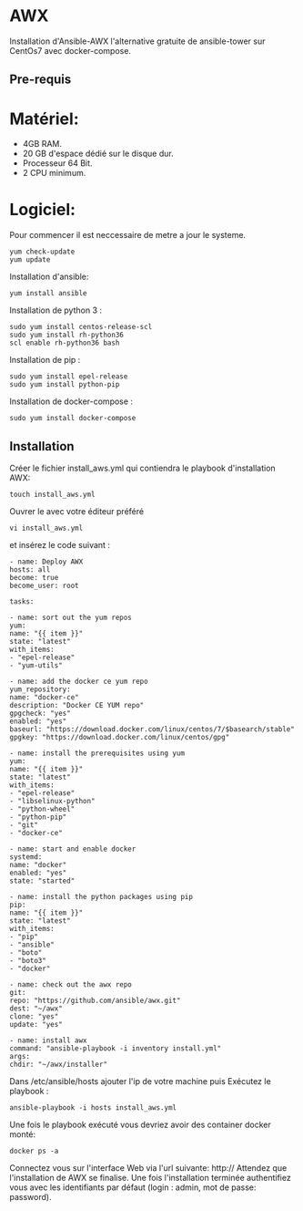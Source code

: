# AWX
Installation d'Ansible-AWX l'alternative gratuite de ansible-tower sur CentOs7
avec docker-compose.

## Pre-requis 
# Matériel:
  - 4GB RAM.
  - 20 GB d'espace dédié sur le disque dur.
  - Processeur 64 Bit.
  - 2 CPU minimum.
# Logiciel:
Pour commencer il est neccessaire de metre a jour le systeme. 
```
yum check-update
yum update
```
Installation d'ansible: 
```
yum install ansible
```
Installation de python 3 : 
```
sudo yum install centos-release-scl
sudo yum install rh-python36
scl enable rh-python36 bash
```
Installation de pip :
```
sudo yum install epel-release
sudo yum install python-pip
```
Installation de docker-compose : 
```
sudo yum install docker-compose
```

## Installation

Créer le fichier install_aws.yml qui contiendra le playbook d'installation AWX:
```
touch install_aws.yml
```
Ouvrer le avec votre éditeur préféré
```
vi install_aws.yml
```
et insérez le code suivant :
```
- name: Deploy AWX
hosts: all
become: true
become_user: root

tasks:

- name: sort out the yum repos
yum:
name: "{{ item }}"
state: "latest"
with_items:
- "epel-release"
- "yum-utils"

- name: add the docker ce yum repo
yum_repository:
name: "docker-ce"
description: "Docker CE YUM repo"
gpgcheck: "yes"
enabled: "yes"
baseurl: "https://download.docker.com/linux/centos/7/$basearch/stable"
gpgkey: "https://download.docker.com/linux/centos/gpg"

- name: install the prerequisites using yum
yum:
name: "{{ item }}"
state: "latest"
with_items:
- "epel-release"
- "libselinux-python"
- "python-wheel"
- "python-pip"
- "git"
- "docker-ce"

- name: start and enable docker
systemd:
name: "docker"
enabled: "yes"
state: "started"

- name: install the python packages using pip
pip:
name: "{{ item }}"
state: "latest"
with_items:
- "pip"
- "ansible"
- "boto"
- "boto3"
- "docker"

- name: check out the awx repo
git:
repo: "https://github.com/ansible/awx.git"
dest: "~/awx"
clone: "yes"
update: "yes"

- name: install awx
command: "ansible-playbook -i inventory install.yml"
args:
chdir: "~/awx/installer"
```
Dans /etc/ansible/hosts ajouter l'ip de votre machine puis 
Exécutez le playbook :
```
ansible-playbook -i hosts install_aws.yml
```
Une fois le playbook exécuté vous devriez avoir des container docker monté:
```
docker ps -a
```
Connectez vous sur l'interface Web via l'url suivante: http://<ipoudnsdevotremachine>
Attendez que l'installation de AWX se finalise.
 Une fois l'installation terminée authentifiez vous avec les identifiants par défaut (login : admin, mot de passe: password).

